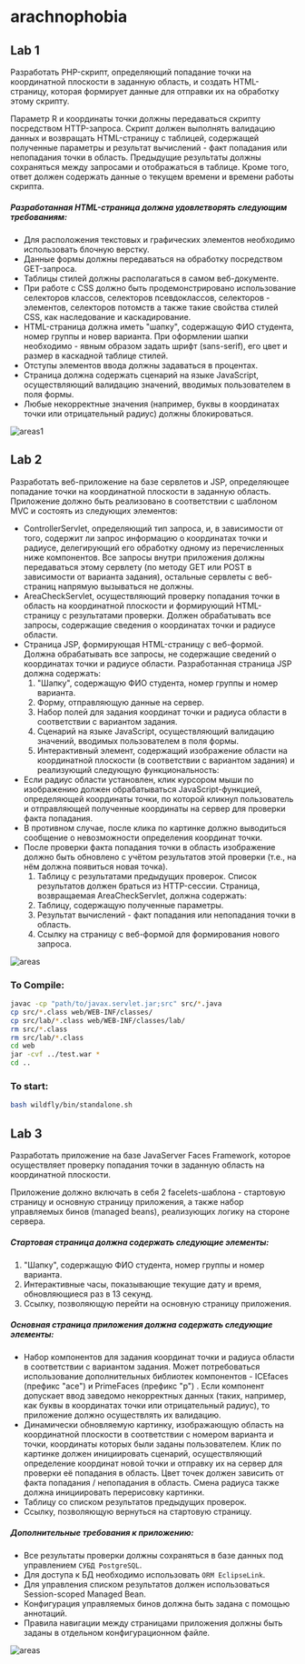 # arachnophobia

## Lab 1
Разработать PHP-скрипт, определяющий попадание точки на координатной плоскости в заданную область, и создать HTML-страницу, которая формирует данные для отправки их на обработку этому скрипту.

Параметр R и координаты точки должны передаваться скрипту посредством HTTP-запроса. Скрипт должен выполнять валидацию данных и возвращать HTML-страницу с таблицей, содержащей полученные параметры и результат вычислений - факт попадания или непопадания точки в область. Предыдущие результаты должны сохраняться между запросами и отображаться в таблице. Кроме того, ответ должен содержать данные о текущем времени и времени работы скрипта.

##### Разработанная HTML-страница должна удовлетворять следующим требованиям:
- Для расположения текстовых и графических элементов необходимо использовать блочную верстку.
- Данные формы должны передаваться на обработку посредством GET-запроса.
- Таблицы стилей должны располагаться в самом веб-документе.
- При работе с CSS должно быть продемонстрировано использование селекторов классов, селекторов псевдоклассов, селекторов - элементов, селекторов потомств а также такие свойства стилей CSS, как наследование и каскадирование.
- HTML-страница должна иметь "шапку", содержащую ФИО студента, номер группы и новер варианта. При оформлении шапки необходимо - явным образом задать шрифт (sans-serif), его цвет и размер в каскадной таблице стилей.
- Отступы элементов ввода должны задаваться в процентах.
- Страница должна содержать сценарий на языке JavaScript, осуществляющий валидацию значений, вводимых пользователем в поля формы. 
- Любые некорректные значения (например, буквы в координатах точки или отрицательный радиус) должны блокироваться.

![areas1](src/main/webapp/images/areas1.png)

## Lab 2
Разработать веб-приложение на базе сервлетов и JSP, определяющее попадание точки на координатной плоскости в заданную область. Приложение должно быть реализовано в соответствии с шаблоном MVC и состоять из следующих элементов:
- ControllerServlet, определяющий тип запроса, и, в зависимости от того, содержит ли запрос информацию о координатах точки и радиусе, делегирующий его обработку одному из перечисленных ниже компонентов. Все запросы внутри приложения должны передаваться этому сервлету (по методу GET или POST в зависимости от варианта задания), остальные сервлеты с веб-страниц напрямую вызываться не должны.
- AreaCheckServlet, осуществляющий проверку попадания точки в область на координатной плоскости и формирующий HTML-страницу с результатами проверки. Должен обрабатывать все запросы, содержащие сведения о координатах точки и радиусе области.
- Страница JSP, формирующая HTML-страницу с веб-формой. Должна обрабатывать все запросы, не содержащие сведений о координатах точки и радиусе области.
Разработанная страница JSP должна содержать:
    1.	"Шапку", содержащую ФИО студента, номер группы и номер варианта.
    2.	Форму, отправляющую данные на сервер.
    3.	Набор полей для задания координат точки и радиуса области в соответствии с вариантом задания.
    4.	Сценарий на языке JavaScript, осуществляющий валидацию значений, вводимых пользователем в поля формы.
    5.	Интерактивный элемент, содержащий изображение области на координатной плоскости (в соответствии с вариантом задания) и реализующий следующую функциональность:
- Если радиус области установлен, клик курсором мыши по изображению должен обрабатываться JavaScript-функцией, определяющей координаты точки, по которой кликнул пользователь и отправляющей полученные координаты на сервер для проверки факта попадания.
- В противном случае, после клика по картинке должно выводиться сообщение о невозможности определения координат точки.
- После проверки факта попадания точки в область изображение должно быть обновлено с учётом результатов этой проверки (т.е., на нём должна появиться новая точка).
    1.	Таблицу с результатами предыдущих проверок. Список результатов должен браться из HTTP-сессии.
Страница, возвращаемая AreaCheckServlet, должна содержать:
    2.	Таблицу, содержащую полученные параметры.
    3.	Результат вычислений - факт попадания или непопадания точки в область.
    4.	Ссылку на страницу с веб-формой для формирования нового запроса.

![areas](src/main/webapp/images/areas2.png)

### To Compile:
```sh
javac -cp "path/to/javax.servlet.jar;src" src/*.java
cp src/*.class web/WEB-INF/classes/
cp src/lab/*.class web/WEB-INF/classes/lab/
rm src/*.class
rm src/lab/*.class
cd web
jar -cvf ../test.war *
cd ..
```

### To start:
```sh
bash wildfly/bin/standalone.sh
```


## Lab 3
Разработать приложение на базе JavaServer Faces Framework, которое осуществляет проверку попадания точки в заданную
область на координатной плоскости.

Приложение должно включать в себя 2 facelets-шаблона - стартовую страницу и основную страницу приложения, а также набор
управляемых бинов (managed beans), реализующих логику на стороне сервера.

##### Стартовая страница должна содержать следующие элементы:
1. "Шапку", содержащую ФИО студента, номер группы и номер варианта.
2. Интерактивные часы, показывающие текущие дату и время, обновляющиеся раз в 13 секунд.
3. Ссылку, позволяющую перейти на основную страницу приложения.

##### Основная страница приложения должна содержать следующие элементы:
- Набор компонентов для задания координат точки и радиуса области в соответствии с вариантом задания. Может
  потребоваться использование дополнительных библиотек компонентов - ICEfaces (префикс "ace") и PrimeFaces (префикс "p")
  . Если компонент допускает ввод заведомо некорректных данных (таких, например, как буквы в координатах точки или
  отрицательный радиус), то приложение должно осуществлять их валидацию.
- Динамически обновляемую картинку, изображающую область на координатной плоскости в соответствии с номером варианта и
  точки, координаты которых были заданы пользователем. Клик по картинке должен инициировать сценарий, осуществляющий
  определение координат новой точки и отправку их на сервер для проверки её попадания в область. Цвет точек должен
  зависить от факта попадания / непопадания в область. Смена радиуса также должна инициировать перерисовку картинки.
- Таблицу со списком результатов предыдущих проверок.
- Ссылку, позволяющую вернуться на стартовую страницу.

##### Дополнительные требования к приложению:
- Все результаты проверки должны сохраняться в базе данных под управлением `СУБД PostgreSQL`.
- Для доступа к БД необходимо использовать `ORM EclipseLink`.
- Для управления списком результатов должен использоваться Session-scoped Managed Bean.
- Конфигурация управляемых бинов должна быть задана с помощью аннотаций.
- Правила навигации между страницами приложения должны быть заданы в отдельном конфигурационном файле.

![areas](src/main/webapp/images/areas.png)
